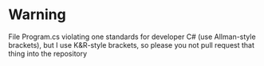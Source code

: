 # Warning
File Program.cs violating one standards for developer C# (use Allman-style brackets), but I use K&R-style brackets, so please you not pull request that thing into the repository

